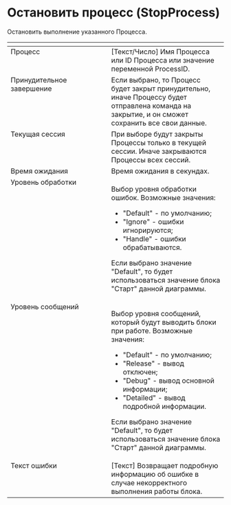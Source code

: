 # Остановить процесс (StopProcess)

Остановить выполнение указанного Процесса.

<table data-header-hidden><thead><tr><th width="284.48333740234375" valign="top"></th><th width="322.45001220703125" valign="top"></th></tr></thead><tbody><tr><td valign="top">Процесс</td><td valign="top">[Текст/Число] Имя Процесса или ID Процесса или значение переменной ProcessID.</td></tr><tr><td valign="top">Принудительное завершение</td><td valign="top">Если выбрано, то Процесс будет закрыт принудительно, иначе Процессу будет отправлена команда на закрытие, и он сможет сохранить все свои данные.</td></tr><tr><td valign="top">Текущая сессия</td><td valign="top">При выборе будут закрыты Процессы только в текущей сессии. Иначе закрываются Процессы всех сессий.</td></tr><tr><td valign="top">Время ожидания</td><td valign="top">Время ожидания в секундах.</td></tr><tr><td valign="top">Уровень обработки</td><td valign="top"><p>Выбор уровня обработки ошибок. Возможные значения: </p><ul><li>"Default" - по умолчанию; </li><li>"Ignore" - ошибки игнорируются; </li><li>"Handle" - ошибки обрабатываются. </li></ul><p>Если выбрано значение "Default", то будет использоваться значение блока "Старт" данной диаграммы.</p></td></tr><tr><td valign="top">Уровень сообщений</td><td valign="top"><p>Выбор уровня сообщений, который будут выводить блоки при работе. Возможные значения: </p><ul><li>"Default" - по умолчанию; </li><li>"Release" - вывод отключен; </li><li>"Debug" - вывод основной информации; </li><li>"Detailed" - вывод подробной информации. </li></ul><p>Если выбрано значение "Default", то будет использоваться значение блока "Старт" данной диаграммы.</p></td></tr><tr><td valign="top">Текст ошибки</td><td valign="top">[Текст] Возвращает подробную информацию об ошибке в случае некорректного выполнения работы блока.</td></tr></tbody></table>
